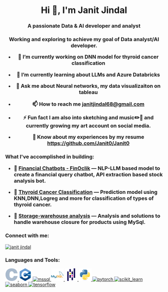 <h1 align="center">Hi 👋, I'm Janit Jindal</h1>
<h3 align="center">A passionate Data & AI developer and analyst</h3>
<h3 align="center">Working and exploring to achieve my goal of Data analyst/AI developer.

- 🔭 I’m currently working on **DNN model for thyroid cancer classification**

- 🌱 I’m currently learning **about LLMs and Azure Databricks**

- 💬 Ask me about **Neural networks, my data visualizaiton on tableau**

- 📫 How to reach me **janitjindal68@gmail.com**

- ⚡ Fun fact **I am also into sketching and music✏️🎵 and currently growing my art account on social media.**

- 📄 Know about my experiences by my resume **https://github.com/Janit0/Janit0**

<h3 align="left"> What I've accomplished in building: 
  
- 🔹 [Financial Chatbots - FinOclik](https://github.com/Janit0/FinOclik) — NLP-LLM based model to create a financial query chatbot, API extraction based stock analysis bot. 
  
- 🔹 [Thyroid Cancer Classification](https://github.com/Janit0/Thyoroid_cancer_classification) — Prediction model using KNN,DNN,Logreg and more for classification of types of thyroid cancer.
 
- 🔹 [Storage-warehouse analysis](https://github.com/Janit0/analyze-model-car-mysql-workbench) — Analysis and solutions to handle warehouse closure for products using MySql.
  
<h3 align="left">Connect with me:</h3>
<p align="left">
<a href="https://linkedin.com/in/janit jindal" target="blank"><img align="center" src="https://raw.githubusercontent.com/rahuldkjain/github-profile-readme-generator/master/src/images/icons/Social/linked-in-alt.svg" alt="janit jindal" height="30" width="40" /></a>
</p>

<h3 align="left">Languages and Tools:</h3>
<p align="left"> <a href="https://www.cprogramming.com/" target="_blank" rel="noreferrer"> <img src="https://raw.githubusercontent.com/devicons/devicon/master/icons/c/c-original.svg" alt="c" width="40" height="40"/> </a> <a href="https://www.w3schools.com/cpp/" target="_blank" rel="noreferrer"> <img src="https://raw.githubusercontent.com/devicons/devicon/master/icons/cplusplus/cplusplus-original.svg" alt="cplusplus" width="40" height="40"/> </a> <a href="https://www.microsoft.com/en-us/sql-server" target="_blank" rel="noreferrer"> <img src="https://www.svgrepo.com/show/303229/microsoft-sql-server-logo.svg" alt="mssql" width="40" height="40"/> </a> <a href="https://www.mysql.com/" target="_blank" rel="noreferrer"> <img src="https://raw.githubusercontent.com/devicons/devicon/master/icons/mysql/mysql-original-wordmark.svg" alt="mysql" width="40" height="40"/> </a> <a href="https://pandas.pydata.org/" target="_blank" rel="noreferrer"> <img src="https://raw.githubusercontent.com/devicons/devicon/2ae2a900d2f041da66e950e4d48052658d850630/icons/pandas/pandas-original.svg" alt="pandas" width="40" height="40"/> </a> <a href="https://www.python.org" target="_blank" rel="noreferrer"> <img src="https://raw.githubusercontent.com/devicons/devicon/master/icons/python/python-original.svg" alt="python" width="40" height="40"/> </a> <a href="https://pytorch.org/" target="_blank" rel="noreferrer"> <img src="https://www.vectorlogo.zone/logos/pytorch/pytorch-icon.svg" alt="pytorch" width="40" height="40"/> </a> <a href="https://scikit-learn.org/" target="_blank" rel="noreferrer"> <img src="https://upload.wikimedia.org/wikipedia/commons/0/05/Scikit_learn_logo_small.svg" alt="scikit_learn" width="40" height="40"/> </a> <a href="https://seaborn.pydata.org/" target="_blank" rel="noreferrer"> <img src="https://seaborn.pydata.org/_images/logo-mark-lightbg.svg" alt="seaborn" width="40" height="40"/> </a> <a href="https://www.tensorflow.org" target="_blank" rel="noreferrer"> <img src="https://www.vectorlogo.zone/logos/tensorflow/tensorflow-icon.svg" alt="tensorflow" width="40" height="40"/> </a> </p>
